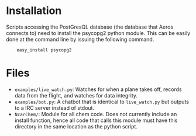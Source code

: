 Installation
============

Scripts accessing the PostGresQL database (the database that Aeros connects to)
need to install the psycopg2 python module. This can be easily done at the
command line by issuing the following command.

        easy_install psycopg2

Files
=====
- `examples/live_watch.py`: Watches for when a plane takes off, records data
  from the flight, and watches for data integrity.
- `examples/bot.py`: A chatbot that is identical to `live_watch.py` but outputs
  to a IRC server instead of stdout.
- `NcarChem/`: Module for all chem code. Does not currently include an install
  function, hence all code that calls this module must have this directory in
  the same location as the python script.
